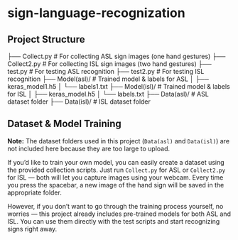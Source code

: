 # sign-language-recognization
##  Project Structure


├── Collect.py # For collecting ASL sign images (one hand gestures)
├── Collect2.py # For collecting ISL sign images (two hand gestures)
├── test.py # For testing ASL recognition
├── test2.py # For testing ISL recognition
├── Model(asl)/ # Trained model & labels for ASL
│ ├── keras_model1.h5
│ └── labels1.txt
├── Model(isl)/ # Trained model & labels for ISL
│ ├── keras_model.h5
│ └── labels.txt
├── Data(asl)/ # ASL dataset folder
├── Data(isl)/ # ISL dataset folder

## Dataset & Model Training

**Note:** The dataset folders used in this project (`Data(asl)` and `Data(isl)`) are not included here because they are too large to upload.

If you’d like to train your own model, you can easily create a dataset using the provided collection scripts. Just run `Collect.py` for ASL or `Collect2.py` for ISL — both will let you capture images using your webcam. Every time you press the spacebar, a new image of the hand sign will be saved in the appropriate folder.

However, if you don’t want to go through the training process yourself, no worries — this project already includes pre-trained models for both ASL and ISL. You can use them directly with the test scripts and start recognizing signs right away.

